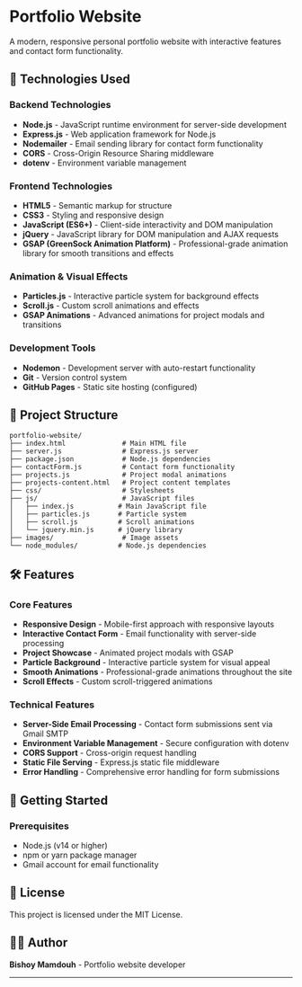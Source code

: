 # Portfolio Website

A modern, responsive personal portfolio website with interactive features and contact form functionality.

## 🚀 Technologies Used

### Backend Technologies
- **Node.js** - JavaScript runtime environment for server-side development
- **Express.js** - Web application framework for Node.js
- **Nodemailer** - Email sending library for contact form functionality
- **CORS** - Cross-Origin Resource Sharing middleware
- **dotenv** - Environment variable management

### Frontend Technologies
- **HTML5** - Semantic markup for structure
- **CSS3** - Styling and responsive design
- **JavaScript (ES6+)** - Client-side interactivity and DOM manipulation
- **jQuery** - JavaScript library for DOM manipulation and AJAX requests
- **GSAP (GreenSock Animation Platform)** - Professional-grade animation library for smooth transitions and effects

### Animation & Visual Effects
- **Particles.js** - Interactive particle system for background effects
- **Scroll.js** - Custom scroll animations and effects
- **GSAP Animations** - Advanced animations for project modals and transitions

### Development Tools
- **Nodemon** - Development server with auto-restart functionality
- **Git** - Version control system
- **GitHub Pages** - Static site hosting (configured)

## 📁 Project Structure

```
portfolio-website/
├── index.html              # Main HTML file
├── server.js               # Express.js server
├── package.json            # Node.js dependencies
├── contactForm.js          # Contact form functionality
├── projects.js             # Project modal animations
├── projects-content.html   # Project content templates
├── css/                    # Stylesheets
├── js/                     # JavaScript files
│   ├── index.js           # Main JavaScript file
│   ├── particles.js       # Particle system
│   ├── scroll.js          # Scroll animations
│   └── jquery.min.js      # jQuery library
├── images/                 # Image assets
└── node_modules/          # Node.js dependencies
```

## 🛠️ Features

### Core Features
- **Responsive Design** - Mobile-first approach with responsive layouts
- **Interactive Contact Form** - Email functionality with server-side processing
- **Project Showcase** - Animated project modals with GSAP
- **Particle Background** - Interactive particle system for visual appeal
- **Smooth Animations** - Professional-grade animations throughout the site
- **Scroll Effects** - Custom scroll-triggered animations

### Technical Features
- **Server-Side Email Processing** - Contact form submissions sent via Gmail SMTP
- **Environment Variable Management** - Secure configuration with dotenv
- **CORS Support** - Cross-origin request handling
- **Static File Serving** - Express.js static file middleware
- **Error Handling** - Comprehensive error handling for form submissions

## 🚀 Getting Started

### Prerequisites
- Node.js (v14 or higher)
- npm or yarn package manager
- Gmail account for email functionality


## 📄 License

This project is licensed under the MIT License.

## 👨‍💻 Author

**Bishoy Mamdouh** - Portfolio website developer

---
